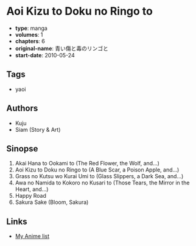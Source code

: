 # Aoi Kizu to Doku no Ringo to

-   **type**: manga
-   **volumes**: 1
-   **chapters**: 6
-   **original-name**: 青い傷と毒のリンゴと
-   **start-date**: 2010-05-24

## Tags

-   yaoi

## Authors

-   Kuju
-   Siam (Story & Art)

## Sinopse

1. Akai Hana to Ookami to (The Red Flower, the Wolf, and...)
2. Aoi Kizu to Doku no Ringo to (A Blue Scar, a Poison Apple, and...)
3. Grass no Kutsu wo Kurai Umi to (Glass Slippers, a Dark Sea, and...)
4. Awa no Namida to Kokoro no Kusari to (Those Tears, the Mirror in the Heart, and...)
5. Happy Road
6. Sakura Sake (Bloom, Sakura)

## Links

-   [My Anime list](https://myanimelist.net/manga/23178/Aoi_Kizu_to_Doku_no_Ringo_to)
